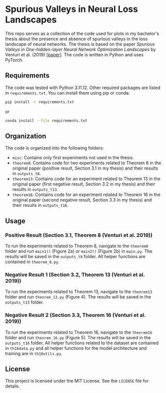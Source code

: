 # Spurious Valleys in Neural Loss Landscapes
This repo serves as a collection of the code used for plots in my bachelor's thesis about the presence and absence of spurious 
valleys in the loss landscape of neural networks. The thesis is based on the paper *Spurious Valleys in One-hidden-layer Neural Network Optimization Landscapes*
by Venturi et al. (2019) [[paper](https://jmlr.org/papers/v20/18-674.html)]. The code is written in Python and uses PyTorch.

## Requirements
The code was tested with Python 3.11.12. Other required packages are listed in `requirements.txt`. You can install them using pip or conda:
```bash
pip install -r requirements.txt
```
or
```bash
conda install --file requirements.txt
```
## Organization
The code is organized into the following folders:
- `misc`: Contains only first experiments not used in the thesis.
- `theorem8`: Contains code for two experiments related to Theorem 8 in the original paper (positive result, Section 3.1 in my thesis) and their results in `outputs_t8`.
- `theorem13`: Contains code for an experiment related to Theorem 13 in the original paper (first negative result, Section 3.2 in my thesis) and their results in `outputs_t13`.
- `theorem16`: Contains code for an experiment related to Theorem 16 in the original paper (second negative result, Section 3.3 in my thesis) and their results in `outputs_t16`.

## Usage
### Positive Result (Section 3.1, Theorem 8 (Venturi et al. 2019))
To run the experiments related to Theorem 8, navigate to the `theorem8` folder and run `main1()` (Figure 2a) or `main2()` (Figure 2b) in `main.py`.
The results will be saved in the `outputs_t8` folder. All helper functions are contained in `theorem_8.py`.

### Negative Result 1 (Section 3.2, Theorem 13 (Venturi et al. 2019))
To run the experiments related to Theorem 13, navigate to the `theorem13` folder and run `theorem_13.py` (Figure 4).
The results will be saved in the `outputs_t13` folder.

### Negative Result 2 (Section 3.3, Theorem 16 (Venturi et al. 2019))
To run the experiments related to Theorem 16, navigate to the `theorem16` folder and run `theorem_16.py` (Figure 5).
The results will be saved in the `outputs_t16` folder. All helper functions related to the dataset are contained in `th16data.py` and all helper functions for the model architecture and training are in `th16utils.py`.

## License
This project is licensed under the MIT License. See the `LICENSE` file for details.
